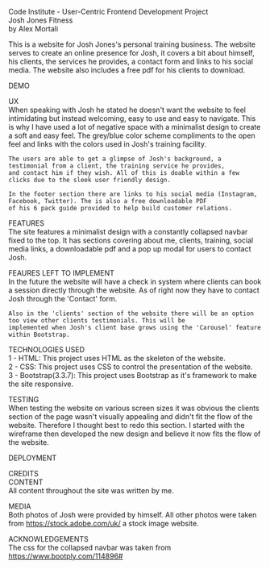 Code Institute - User-Centric Frontend Development Project  
Josh Jones Fitness  
by Alex Mortali  

This is a website for Josh Jones's personal training business. 
The website serves to create an online presence for Josh, it covers a bit about himself, his clients, the services he provides, 
a contact form and links to his social media.
The website also includes a free pdf for his clients to download.

DEMO

UX  
    When speaking with Josh he stated he doesn't want the website to feel intimidating but instead welcoming, easy to use and 
    easy to navigate. This is why I have used a lot of negative space with a minimalist design to create a soft and easy feel. 
    The grey/blue color scheme compliments to the open feel and links with the colors used in Josh's training facility.
    
    The users are able to get a glimpse of Josh's background, a testimonial from a client, the training service he provides, 
    and contact him if they wish. All of this is doable within a few clicks due to the sleek user friendly design.
    
    In the footer section there are links to his social media (Instagram, Facebook, Twitter). The is also a free downloadable PDF 
    of his 6 pack guide provided to help build customer relations. 

FEATURES  
    The site features a minimalist design with a constantly collapsed navbar fixed to the top. It has sections covering about me, 
    clients, training, social media links, a downloadable pdf and a pop up modal for users to contact Josh.

FEAURES LEFT TO IMPLEMENT  
    In the future the website will have a check in system where clients can book a session directly through the website. 
    As of right now they have to contact Josh through the 'Contact' form.
    
    Also in the 'clients' section of the website there will be an option too view other clients testimonials. This will be 
    implemented when Josh's client base grows using the 'Carousel' feature within Bootstrap.

TECHNOLOGIES USED  
    1 - HTML: This project uses HTML as the skeleton of the website.  
    2 - CSS: This project uses CSS to control the presentation of the website.  
    3 - Bootstrap(3.3.7): This project uses Bootstrap as it's framework to make the site responsive.

TESTING  
    When testing the website on various screen sizes it was obvious the clients section of the page wasn't visually appealing and
    didn't fit the flow of the website. Therefore I thought best to redo this section. I started with the wireframe then developed the new design
    and believe it now fits the flow of the website.

DEPLOYMENT

CREDITS  
CONTENT  
    All content throughout the site was written by me.

MEDIA  
    Both photos of Josh were provided by himself. All other photos were taken from https://stock.adobe.com/uk/ a stock image website.

ACKNOWLEDGEMENTS  
    The css for the collapsed navbar was taken from https://www.bootply.com/114896#
